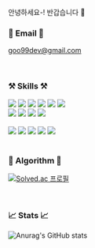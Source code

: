 <br/>
안녕하세요-! 반갑습니다 🤗

<br/>

### 📮 Email 📮

goo99dev@gmail.com

<br/>

### ⚒️ Skills ⚒️

<img src="https://img.shields.io/badge/Spring-white?style=flat&logo=Spring&logoColor=6DB33F"/>
<img src="https://img.shields.io/badge/SpringBoot-white?style=flat&logo=SpringBoot&logoColor=6DB33F"/>
<img src="https://img.shields.io/badge/Gradle-white?style=flat&logo=Gradle&logoColor=02303A"/>
<img src="https://img.shields.io/badge/Java-white?style=flat&logo=OpenJDK&logoColor=000000"/>
<img src="https://img.shields.io/badge/nestjs-white?style=flat&logo=NestJS&logoColor=E0234E"/>
<img src="https://img.shields.io/badge/typescript-white?style=flat&logo=TypeScript&logoColor=3178C6"/>


<br/>

<img src="https://img.shields.io/badge/MySQL-white?style=flat&logo=mysql&logoColor=4479A1"/>
<img src="https://img.shields.io/badge/MariaDB-white?style=flat&logo=MariaDB&logoColor=003545"/>
<img src="https://img.shields.io/badge/MongoDB-white?style=flat&logo=mongodb&logoColor=47A248"/>
<img src="https://img.shields.io/badge/amazondynamodb-white?style=flat&logo=amazondynamodb&logoColor=4053D6"/>
<br/><br/>

<img src="https://img.shields.io/badge/AWS-white?style=flat&logo=AmazonWebServices&logoColor=232F3E"/>
<img src="https://img.shields.io/badge/EC2-white?style=flat&logo=AmazonEC2&logoColor=FF9900"/>
<img src="https://img.shields.io/badge/RDS-white?style=flat&logo=AmazonRDS&logoColor=527FFF"/>
<img src="https://img.shields.io/badge/S3-white?style=flat&logo=AmazonS3&logoColor=569A31"/>
<img src="https://img.shields.io/badge/googlecloud-white?style=flat&logo=googlecloud&logoColor=4285F4"/>

<br/>

<br/>

### 👾 Algorithm 👾

[![Solved.ac 프로필](http://mazassumnida.wtf/api/v2/generate_badge?boj=jgoo99)](https://solved.ac/jgoo99)

<br/>

### 📈 Stats 📈

![Anurag's GitHub stats](https://github-readme-stats.vercel.app/api?username=jgoo99&show_icons=true&theme=nord)


</div>
